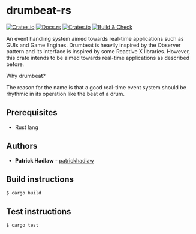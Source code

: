 # drumbeat-rs

[![Crates.io](https://img.shields.io/crates/v/drumbeat)](https://crates.io/crates/drumbeat)
[![Docs.rs](https://docs.rs/drumbeat/badge.svg)](https://docs.rs/drumbeat)
[![Crates.io](https://img.shields.io/crates/d/drumbeat)](https://crates.io/crates/drumbeat)
[![Build & Check](https://github.com/patrickhadlaw/drumbeat-rs/workflows/Build%20&%20Check/badge.svg)](https://github.com/patrickhadlaw/drumbeat-rs/actions?query=workflow%3A%22Build+%26+Check%22)

An event handling system aimed towards real-time applications such as GUIs and Game Engines. Drumbeat is heavily inspired by the Observer pattern and its interface is inspired by some Reactive X libraries. However, this crate intends to be aimed towards real-time applications as described before.

Why drumbeat?

The reason for the name is that a good real-time event system should be rhythmic in its operation like the beat of a drum.

## Prerequisites

* Rust lang

## Authors

* **Patrick Hadlaw** - [patrickhadlaw](https://github.com/patrickhadlaw)

## Build instructions

```
$ cargo build
```

## Test instructions

```
$ cargo test
```
